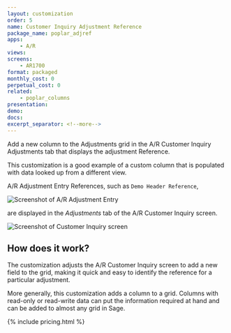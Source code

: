 ```yaml
---
layout: customization
order: 5
name: Customer Inquiry Adjustment Reference
package_name: poplar_adjref
apps:
    - A/R
views:
screens:
    - AR1700
format: packaged
monthly_cost: 0
perpetual_cost: 0
related:
    - poplar_columns
presentation: 
demo: 
docs: 
excerpt_separator: <!--more-->
---
```


Add a new column to the Adjustments
grid in the A/R Customer Inquiry Adjustments tab that displays the adjustment
Reference.

This customization is a good example of a custom column that is populated
with data looked up from a different view.
<!--more-->

A/R Adjustment Entry References, such as ``Demo Header Reference``,

![Screenshot of A/R Adjustment Entry](https://s3.amazonaws.com/dev.expi/content/poplar_adjref/adjustment_entry.png)

are displayed in the *Adjustments* tab of the A/R Customer Inquiry screen.

![Screenshot of Customer Inquiry screen](https://s3.amazonaws.com/dev.expi/content/poplar_adjref/customer_inquiry_reference.png)

## How does it work?

The customization adjusts the A/R Customer Inquiry screen to add a new field to
the grid, making it quick and easy to identify the reference for a particular 
adjustment.

More generally, this customization adds a column to a grid. Columns with 
read-only or read-write data can put the information required
at hand and can be added to almost any grid in Sage.

{% include pricing.html %}
